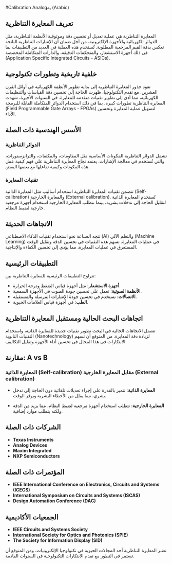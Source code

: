 #Calibration Analogية (Arabic)

## تعريف المعايرة التناظرية

المعايرة التناظرية هي عملية تعديل أو تحسين دقة وموثوقية الأنظمة التناظرية، مثل الدوائر الكهربائية والأجهزة الإلكترونية، من أجل ضمان أن الإشارات التناظرية الناتجة تعكس بدقة القيم المرجعية المطلوبة. تُستخدم هذه العملية في العديد من التطبيقات بما في ذلك أجهزة الاستشعار، والمتحكمات الدقيقة، والدارات المتكاملة المخصصة (Application Specific Integrated Circuits - ASICs).

## خلفية تاريخية وتطورات تكنولوجية

تعود جذور المعايرة التناظرية إلى بداية تطوير الأنظمة الكهربائية في أوائل القرن العشرين. مع تقدم التكنولوجيا، ظهرت الحاجة إلى تحسين دقة القياسات والتنظيمات الكهربائية، مما أدى إلى تطوير تقنيات متقدمة للمعايرة. في السنوات الأخيرة، شهدت المعايرة التناظرية تطورات كبيرة، بما في ذلك استخدام الدوائر المتكاملة القابلة للبرمجة (Field Programmable Gate Arrays - FPGAs) لتسهيل عملية المعايرة وتحسين الأداء.

## الأسس الهندسية ذات الصلة

### الدوائر التناظرية

تشمل الدوائر التناظرية المكونات الأساسية مثل المقاومات، والمكثفات، والترانزستورات، والتي تُستخدم في معالجة الإشارات. يعتمد نجاح المعايرة التناظرية على فهم كيفية عمل هذه المكونات وكيفية تفاعلها مع بعضها البعض.

### تقنيات المعايرة

تتضمن تقنيات المعايرة التناظرية استخدام أساليب مثل المعايرة الذاتية (Self-calibration) والمعايرة الخارجية (External calibration). تُستخدم المعايرة الذاتية لتقليل الحاجة إلى تدخلات بشرية، بينما تتطلب المعايرة الخارجية استخدام أجهزة مرجعية خارجية لضبط النظام.

## الاتجاهات الحديثة

تتجه الصناعة نحو استخدام تقنيات الذكاء الاصطناعي (AI) والتعلم الآلي (Machine Learning) في عمليات المعايرة. تسهم هذه التقنيات في تحسين الدقة وتقليل الوقت المستغرق في عمليات المعايرة، مما يؤدي إلى تحسين الكفاءة والإنتاجية.

## التطبيقات الرئيسية

تتراوح التطبيقات الرئيسية للمعايرة التناظرية بين:

- **أجهزة الاستشعار**: مثل أجهزة قياس الضغط ودرجة الحرارة.
- **الأنظمة الصوتية**: تعمل على تحسين جودة الصوت في الأجهزة السمعية.
- **الاتصالات**: تستخدم في تحسين جودة الإشارات المرسلة والمستقبلة.
- **الطب**: في أجهزة قياس العلامات الحيوية.

## اتجاهات البحث الحالية ومستقبل المعايرة التناظرية

تشمل الاتجاهات الحالية في البحث تطوير تقنيات جديدة للمعايرة الذاتية، واستخدام التقنيات النانوية (Nanotechnology) لزيادة دقة المعايرة. من المتوقع أن تسهم الابتكارات في هذا المجال في تحسين أداء الأجهزة وتقليل التكاليف.

## مقارنة: A vs B

### المعايرة الذاتية (Self-calibration) مقابل المعايرة الخارجية (External calibration)

- **المعايرة الذاتية**: تتميز بالقدرة على إجراء تعديلات تلقائية دون الحاجة إلى تدخل بشري، مما يقلل من الأخطاء البشرية ويوفر الوقت.
  
- **المعايرة الخارجية**: تتطلب استخدام أجهزة مرجعية لضبط النظام، مما يزيد من الدقة ولكنه يتطلب موارد إضافية.

## الشركات ذات الصلة

- **Texas Instruments**
- **Analog Devices**
- **Maxim Integrated**
- **NXP Semiconductors**

## المؤتمرات ذات الصلة

- **IEEE International Conference on Electronics, Circuits and Systems (ICECS)**
- **International Symposium on Circuits and Systems (ISCAS)**
- **Design Automation Conference (DAC)**

## الجمعيات الأكاديمية

- **IEEE Circuits and Systems Society**
- **International Society for Optics and Photonics (SPIE)**
- **The Society for Information Display (SID)**

تعتبر المعايرة التناظرية أحد المجالات الحيوية في تكنولوجيا الإلكترونيات، ومن المتوقع أن تستمر في التطور مع تقدم الابتكارات التكنولوجية في السنوات القادمة.